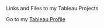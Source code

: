 Links and Files to my Tableau Projects


Go to my [Tableau Profile](https://public.tableau.com/profile/sidd.chauhan#!/)
